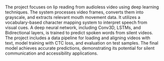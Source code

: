 The project focuses on lip reading from audioless video using deep learning techniques. The system processes video frames, converts them into grayscale, and extracts relevant mouth movement data. It utilizes a vocabulary-based character mapping system to interpret speech from visual cues. A deep neural network, including Conv3D, LSTMs, and Bidirectional layers, is trained to predict spoken words from silent videos. The project includes a data pipeline for loading and aligning videos with text, model training with CTC loss, and evaluation on test samples. The final model achieves accurate predictions, demonstrating its potential for silent communication and accessibility applications.
